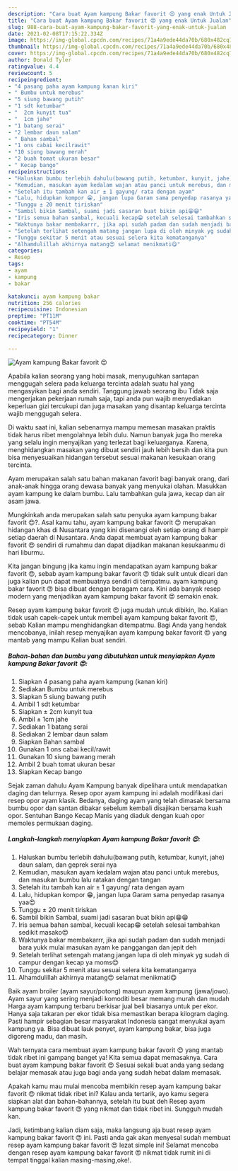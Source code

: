 ```yaml
---
description: "Cara buat Ayam kampung Bakar favorit 😍 yang enak Untuk Jualan"
title: "Cara buat Ayam kampung Bakar favorit 😍 yang enak Untuk Jualan"
slug: 988-cara-buat-ayam-kampung-bakar-favorit-yang-enak-untuk-jualan
date: 2021-02-08T17:15:22.334Z
image: https://img-global.cpcdn.com/recipes/71a4a9ede44da70b/680x482cq70/ayam-kampung-bakar-favorit-😍-foto-resep-utama.jpg
thumbnail: https://img-global.cpcdn.com/recipes/71a4a9ede44da70b/680x482cq70/ayam-kampung-bakar-favorit-😍-foto-resep-utama.jpg
cover: https://img-global.cpcdn.com/recipes/71a4a9ede44da70b/680x482cq70/ayam-kampung-bakar-favorit-😍-foto-resep-utama.jpg
author: Donald Tyler
ratingvalue: 4.4
reviewcount: 5
recipeingredient:
- "4 pasang paha ayam kampung kanan kiri"
- " Bumbu untuk merebus"
- "5 siung bawang putih"
- "1 sdt ketumbar"
- "  2cm kunyit tua"
- "  1cm jahe"
- "1 batang serai"
- "2 lembar daun salam"
- " Bahan sambal"
- "1 ons cabai kecilrawit"
- "10 siung bawang merah"
- "2 buah tomat ukuran besar"
- " Kecap bango"
recipeinstructions:
- "Haluskan bumbu terlebih dahulu(bawang putih, ketumbar, kunyit, jahe) daun salam, dan geprek serai nya"
- "Kemudian, masukan ayam kedalam wajan atau panci untuk merebus, dan masukan bumbu lalu ratakan dengan tangan"
- "Setelah itu tambah kan air ± 1 gayung/ rata dengan ayam"
- "Lalu, hidupkan kompor 😁, jangan lupa Garam sama penyedap rasanya yaa😍"
- "Tunggu ± 20 menit tiriskan"
- "Sambil bikin Sambal, suami jadi sasaran buat bikin api😁😁"
- "Iris semua bahan sambal, kecuali kecap😁 setelah selesai tambahkan sedikit masako😍"
- "Waktunya bakar membakarrr, jika api sudah padam dan sudah menjadi bara yukk mulai masukan ayam ke panggangan dan jepit deh"
- "Setelah terlihat setengah matang jangan lupa di oleh minyak yg sudah di campur dengan kecap ya moms😍"
- "Tunggu sekitar 5 menit atau sesuai selera kita kematanganya"
- "Alhamdulillah akhirnya matang😍 selamat menikmati😋"
categories:
- Resep
tags:
- ayam
- kampung
- bakar

katakunci: ayam kampung bakar 
nutrition: 256 calories
recipecuisine: Indonesian
preptime: "PT11M"
cooktime: "PT54M"
recipeyield: "1"
recipecategory: Dinner

---
```



![Ayam kampung Bakar favorit 😍](https://img-global.cpcdn.com/recipes/71a4a9ede44da70b/680x482cq70/ayam-kampung-bakar-favorit-😍-foto-resep-utama.jpg)

Apabila kalian seorang yang hobi masak, menyuguhkan santapan menggugah selera pada keluarga tercinta adalah suatu hal yang mengasyikan bagi anda sendiri. Tanggung jawab seorang ibu Tidak saja mengerjakan pekerjaan rumah saja, tapi anda pun wajib menyediakan keperluan gizi tercukupi dan juga masakan yang disantap keluarga tercinta wajib menggugah selera.

Di waktu  saat ini, kalian sebenarnya mampu memesan masakan praktis tidak harus ribet mengolahnya lebih dulu. Namun banyak juga lho mereka yang selalu ingin menyajikan yang terlezat bagi keluarganya. Karena, menghidangkan masakan yang dibuat sendiri jauh lebih bersih dan kita pun bisa menyesuaikan hidangan tersebut sesuai makanan kesukaan orang tercinta. 

Ayam merupakan salah satu bahan makanan favorit bagi banyak orang, dari anak-anak hingga orang dewasa banyak yang menyukai olahan. Masukkan ayam kampung ke dalam bumbu. Lalu tambahkan gula jawa, kecap dan air asam jawa.

Mungkinkah anda merupakan salah satu penyuka ayam kampung bakar favorit 😍?. Asal kamu tahu, ayam kampung bakar favorit 😍 merupakan hidangan khas di Nusantara yang kini disenangi oleh setiap orang di hampir setiap daerah di Nusantara. Anda dapat membuat ayam kampung bakar favorit 😍 sendiri di rumahmu dan dapat dijadikan makanan kesukaanmu di hari liburmu.

Kita jangan bingung jika kamu ingin mendapatkan ayam kampung bakar favorit 😍, sebab ayam kampung bakar favorit 😍 tidak sulit untuk dicari dan juga kalian pun dapat membuatnya sendiri di tempatmu. ayam kampung bakar favorit 😍 bisa dibuat dengan beragam cara. Kini ada banyak resep modern yang menjadikan ayam kampung bakar favorit 😍 semakin enak.

Resep ayam kampung bakar favorit 😍 juga mudah untuk dibikin, lho. Kalian tidak usah capek-capek untuk membeli ayam kampung bakar favorit 😍, sebab Kalian mampu menghidangkan ditempatmu. Bagi Anda yang hendak mencobanya, inilah resep menyajikan ayam kampung bakar favorit 😍 yang mantab yang mampu Kalian buat sendiri.

<!--inarticleads1-->

##### Bahan-bahan dan bumbu yang dibutuhkan untuk menyiapkan Ayam kampung Bakar favorit 😍:

1. Siapkan 4 pasang paha ayam kampung (kanan kiri)
1. Sediakan  Bumbu untuk merebus
1. Siapkan 5 siung bawang putih
1. Ambil 1 sdt ketumbar
1. Siapkan  ± 2cm kunyit tua
1. Ambil  ± 1cm jahe
1. Sediakan 1 batang serai
1. Sediakan 2 lembar daun salam
1. Siapkan  Bahan sambal
1. Gunakan 1 ons cabai kecil/rawit
1. Gunakan 10 siung bawang merah
1. Ambil 2 buah tomat ukuran besar
1. Siapkan  Kecap bango


Sejak zaman dahulu Ayam Kampung banyak dipelihara untuk mendapatkan daging dan telurnya. Resep opor ayam kampung ini adalah modifikasi dari resep opor ayam klasik. Bedanya, daging ayam yang telah dimasak bersama bumbu opor dan santan dibakar sebelum kembali disajikan bersama kuah opor. Sentuhan Bango Kecap Manis yang diaduk dengan kuah opor memoles permukaan daging. 

<!--inarticleads2-->

##### Langkah-langkah menyiapkan Ayam kampung Bakar favorit 😍:

1. Haluskan bumbu terlebih dahulu(bawang putih, ketumbar, kunyit, jahe) daun salam, dan geprek serai nya
1. Kemudian, masukan ayam kedalam wajan atau panci untuk merebus, dan masukan bumbu lalu ratakan dengan tangan
1. Setelah itu tambah kan air ± 1 gayung/ rata dengan ayam
1. Lalu, hidupkan kompor 😁, jangan lupa Garam sama penyedap rasanya yaa😍
1. Tunggu ± 20 menit tiriskan
1. Sambil bikin Sambal, suami jadi sasaran buat bikin api😁😁
1. Iris semua bahan sambal, kecuali kecap😁 setelah selesai tambahkan sedikit masako😍
1. Waktunya bakar membakarrr, jika api sudah padam dan sudah menjadi bara yukk mulai masukan ayam ke panggangan dan jepit deh
1. Setelah terlihat setengah matang jangan lupa di oleh minyak yg sudah di campur dengan kecap ya moms😍
1. Tunggu sekitar 5 menit atau sesuai selera kita kematanganya
1. Alhamdulillah akhirnya matang😍 selamat menikmati😋


Baik ayam broiler (ayam sayur/potong) maupun ayam kampung (jawa/jowo). Ayam sayur yang sering menjadi komoditi besar memang murah dan mudah Harga ayam kampung terbaru berkisar jual beli biasanya untuk per ekor. Hanya saja takaran per ekor tidak bisa memastikan berapa kilogram daging. Pasti hampir sebagian besar masyarakat Indonesia sangat menyukai ayam kampung ya. Bisa dibuat lauk penyet, ayam kampung bakar, bisa juga digoreng madu, dan masih. 

Wah ternyata cara membuat ayam kampung bakar favorit 😍 yang mantab tidak ribet ini gampang banget ya! Kita semua dapat memasaknya. Cara buat ayam kampung bakar favorit 😍 Sesuai sekali buat anda yang sedang belajar memasak atau juga bagi anda yang sudah hebat dalam memasak.

Apakah kamu mau mulai mencoba membikin resep ayam kampung bakar favorit 😍 nikmat tidak ribet ini? Kalau anda tertarik, ayo kamu segera siapkan alat dan bahan-bahannya, setelah itu buat deh Resep ayam kampung bakar favorit 😍 yang nikmat dan tidak ribet ini. Sungguh mudah kan. 

Jadi, ketimbang kalian diam saja, maka langsung aja buat resep ayam kampung bakar favorit 😍 ini. Pasti anda gak akan menyesal sudah membuat resep ayam kampung bakar favorit 😍 lezat simple ini! Selamat mencoba dengan resep ayam kampung bakar favorit 😍 nikmat tidak rumit ini di tempat tinggal kalian masing-masing,oke!.


